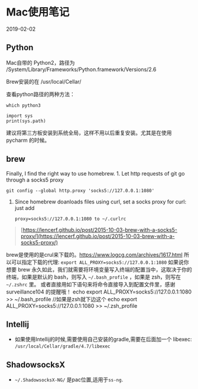 # Mac使用笔记

2019-02-02

## Python

Mac自带的 Python2，路径为 /System/Library/Frameworks/Python.framework/Versions/2.6

Brew安装的在 /usr/local/Cellar/

查看python路径的两种方法：

```text
which python3

import sys
print(sys.path)
```

建议将第三方板安装到系统全局，这样不用以后重复安装。尤其是在使用 pycharm 的时候。

## brew

Finally, I find the right way to use homebrew. 1. Let http requests of git go through a socks5 proxy

```text
git config --global http.proxy 'socks5://127.0.0.1:1080'
```

1. Since homebrew doanloads files using curl, set a socks proxy for curl: just add 

   ```text
   proxy=socks5://127.0.0.1:1080 to ~/.curlrc
   ```

> [https://lencerf.github.io/post/2015-10-03-brew-with-a-socks5-proxy/](https://lencerf.github.io/post/2015-10-03-brew-with-a-socks5-proxy/)

brew是使用的是crul来下载的。https://www.logcg.com/archives/1617.html
所以可以指定下载的代理:
`export ALL_PROXY=socks5://127.0.0.1:1080`
如果说你想要 brew 永久如此，我们就需要将环境变量写入终端的配置当中，这取决于你的终端，如果是默认的 bash，则写入 `~/.bash_profile` ，如果是 zsh，则写在  `~/.zshrc`  里。
或者直接用如下语句来将命令直接导入到配置文件里，感谢 surveillance104 的提醒哦！
echo export ALL_PROXY=socks5://127.0.0.1:1080 >> ~/.bash_profile
//如果是zsh就下边这个
echo export ALL_PROXY=socks5://127.0.0.1:1080 >> ~/.zsh_profile

## Intellij

- 如果使用Intellij的时候,需要使用自己安装的gradle,需要在后面加一个 libexec:
`/usr/local/Cellar/gradle/4.7/libexec`

## ShadowsocksX

- `~/.ShadowsocksX-NG/` 是pac位置,适用于`ss-ng`.


